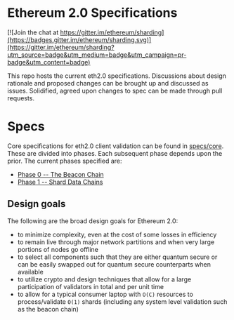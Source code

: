 # Ethereum 2.0 Specifications

[![Join the chat at https://gitter.im/ethereum/sharding](https://badges.gitter.im/ethereum/sharding.svg)](https://gitter.im/ethereum/sharding?utm_source=badge&utm_medium=badge&utm_campaign=pr-badge&utm_content=badge)

This repo hosts the current eth2.0 specifications. Discussions about design rationale and proposed changes can be brought up and discussed as issues. Solidified, agreed upon changes to spec can be made through pull requests. 

# Specs

Core specifications for eth2.0 client validation can be found in [specs/core](specs/core). These are divided into phases. Each subsequent phase depends upon the prior. The current phases specified are:
* [Phase 0 -- The Beacon Chain](specs/core/0_beacon-chain.md)
* [Phase 1 -- Shard Data Chains](specs/core/1_shard-data-chains.md)

## Design goals
The following are the broad design goals for Ethereum 2.0:
* to minimize complexity, even at the cost of some losses in efficiency
* to remain live through major network partitions and when very large portions of nodes go offline
* to select all components such that they are either quantum secure or can be easily swapped out for quantum secure counterparts when available
* to utilize crypto and design techniques that allow for a large participation of validators in total and per unit time
* to allow for a typical consumer laptop with `O(C)` resources to process/validate `O(1)` shards (including any system level validation such as the beacon chain)
